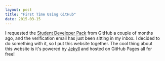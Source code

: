 ```yaml
---
layout: post
title: "First Time Using GitHub"
date: 2015-03-15
---
```

I requested the [Student Developer Pack](https://education.github.com/pack) from GitHub a couple of months ago, and the verification email has just been sitting in my inbox. I decided to do something with it, so I put this website together. The cool thing about this website is it's powered by [Jekyll](http://jekyllrb.com) and hosted on GitHub Pages all for free!

